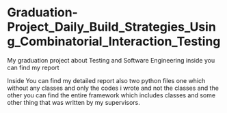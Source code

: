 # Graduation-Project_Daily_Build_Strategies_Using_Combinatorial_Interaction_Testing
My graduation project about Testing and Software Engineering inside you can find my report

Inside You can find my detailed report also two python files one which without any classes and only the codes i wrote and not the classes and the other you can find the entire 
framework which includes classes and some other thing that was written by my supervisors.
